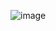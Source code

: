 ![image](https://user-images.githubusercontent.com/98183485/197501023-8d6d4482-6081-40f0-9c9d-a5312e1b33f7.png)
